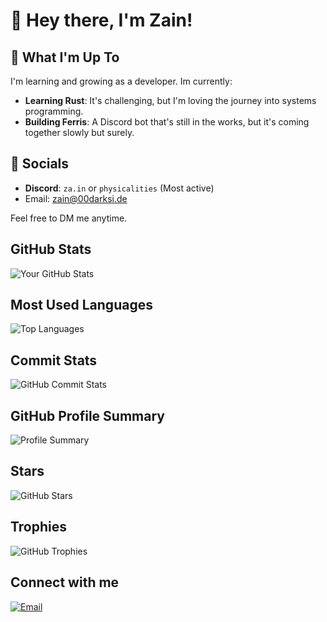 # 👋 Hey there, I'm Zain!

## 🚀 What I'm Up To

I'm learning and growing as a developer. Im currently:

- **Learning Rust**: It's challenging, but I'm loving the journey into systems programming.
- **Building Ferris**: A Discord bot that's still in the works, but it's coming together slowly but surely.

## 💬 Socials

- **Discord**: `za.in` or `physicalities` (Most active)
- Email: zain@00darksi.de

Feel free to DM me anytime.

## GitHub Stats
![Your GitHub Stats](https://github-readme-stats.vercel.app/api?username=mzh-tbg&show_icons=true&theme=radical)

## Most Used Languages
![Top Languages](https://github-readme-stats.vercel.app/api/top-langs/?username=mzh-tbg&layout=compact&theme=radical)

## Commit Stats
![GitHub Commit Stats](https://github-readme-streak-stats.herokuapp.com/?user=mzh-tbg&theme=radical)

## GitHub Profile Summary
![Profile Summary](https://github-profile-summary-cards.vercel.app/api/cards/profile-details?username=mzh-tbg&theme=radical)

## Stars
![GitHub Stars](https://img.shields.io/github/stars/mzh-tbg?style=social)

## Trophies
![GitHub Trophies](https://github-profile-trophy.vercel.app/?username=mzh-tbg&theme=radical)

## Connect with me
[![Email](https://img.shields.io/badge/Email-D14836?style=for-the-badge&logo=gmail&logoColor=white)](zain@00darksi.de)
